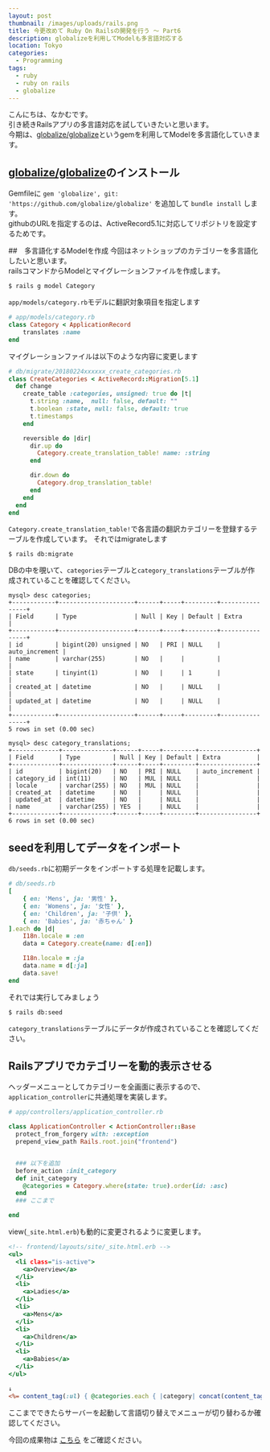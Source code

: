 ```yaml
---
layout: post
thumbnail: /images/uploads/rails.png
title: 今更改めて Ruby On Railsの開発を行う 〜 Part6
description: globalizeを利用してModelも多言語対応する
location: Tokyo
categories:
  - Programming
tags:
  - ruby
  - ruby on rails
  - globalize
---
```

こんにちは、なかむです。  
引き続きRailsアプリの多言語対応を試していきたいと思います。  
今期は、[globalize/globalize](https://github.com/globalize/globalize)というgemを利用してModelを多言語化していきます。


## [globalize/globalize](https://github.com/globalize/globalize)のインストール

Gemfileに `gem 'globalize', git: 'https://github.com/globalize/globalize'` を追加して `bundle install` します。  
githubのURLを指定するのは、ActiveRecord5.1に対応してリポジトリを設定するためです。

##　多言語化するModelを作成
今回はネットショップのカテゴリーを多言語化したいと思います。  
railsコマンドからModelとマイグレーションファイルを作成します。

```
$ rails g model Category
```

`app/models/category.rb`モデルに翻訳対象項目を指定します

```app/models/category.rb
# app/models/category.rb
class Category < ApplicationRecord
    translates :name
end
```

マイグレーションファイルは以下のような内容に変更します

```db/migrate/20180224xxxxxx_create_categories.rb
# db/migrate/20180224xxxxxx_create_categories.rb
class CreateCategories < ActiveRecord::Migration[5.1]
  def change
    create_table :categories, unsigned: true do |t|
      t.string :name,  null: false, default: ""
      t.boolean :state, null: false, default: true
      t.timestamps
    end

    reversible do |dir|
      dir.up do
        Category.create_translation_table! name: :string
      end

      dir.down do
        Category.drop_translation_table!
      end
    end
  end
end
```

`Category.create_translation_table!`で各言語の翻訳カテゴリーを登録するテーブルを作成しています。
それではmigrateします

```
$ rails db:migrate
```

DBの中を覗いて、`categories`テーブルと`category_translations`テーブルが作成されていることを確認してください。

```mysql
mysql> desc categories;
+------------+---------------------+------+-----+---------+----------------+
| Field      | Type                | Null | Key | Default | Extra          |
+------------+---------------------+------+-----+---------+----------------+
| id         | bigint(20) unsigned | NO   | PRI | NULL    | auto_increment |
| name       | varchar(255)        | NO   |     |         |                |
| state      | tinyint(1)          | NO   |     | 1       |                |
| created_at | datetime            | NO   |     | NULL    |                |
| updated_at | datetime            | NO   |     | NULL    |                |
+------------+---------------------+------+-----+---------+----------------+
5 rows in set (0.00 sec)

mysql> desc category_translations;
+-------------+--------------+------+-----+---------+----------------+
| Field       | Type         | Null | Key | Default | Extra          |
+-------------+--------------+------+-----+---------+----------------+
| id          | bigint(20)   | NO   | PRI | NULL    | auto_increment |
| category_id | int(11)      | NO   | MUL | NULL    |                |
| locale      | varchar(255) | NO   | MUL | NULL    |                |
| created_at  | datetime     | NO   |     | NULL    |                |
| updated_at  | datetime     | NO   |     | NULL    |                |
| name        | varchar(255) | YES  |     | NULL    |                |
+-------------+--------------+------+-----+---------+----------------+
6 rows in set (0.00 sec)
```

## seedを利用してデータをインポート
`db/seeds.rb`に初期データをインポートする処理を記載します。

```db/seeds.rb
# db/seeds.rb
[
    { en: 'Mens', ja: '男性' },
    { en: 'Womens', ja: '女性' },
    { en: 'Children', ja: '子供' },
    { en: 'Babies', ja: '赤ちゃん' }
].each do |d|
    I18n.locale = :en
    data = Category.create(name: d[:en])

    I18n.locale = :ja
    data.name = d[:ja]
    data.save!
end
```

それでは実行してみましょう
```
$ rails db:seed
```

`category_translations`テーブルにデータが作成されていることを確認してください。

## Railsアプリでカテゴリーを動的表示させる
ヘッダーメニューとしてカテゴリーを全画面に表示するので、`application_controller`に共通処理を実装します。

```app/controllers/application_controller.rb
# app/controllers/application_controller.rb

class ApplicationController < ActionController::Base
  protect_from_forgery with: :exception
  prepend_view_path Rails.root.join("frontend")


  ### 以下を追加
  before_action :init_category
  def init_category
    @categories = Category.where(state: true).order(id: :asc)
  end
  ### ここまで

end
```

view(`_site.html.erb`)も動的に変更されるように変更します。

```frontend/layouts/site/_site.html.erb
<!-- frontend/layouts/site/_site.html.erb -->
<ul>
  <li class="is-active">
    <a>Overview</a>
  </li>
  <li>
    <a>Ladies</a>
  </li>
  <li>
    <a>Mens</a>
  </li>
  <li>
    <a>Children</a>
  </li>
  <li>
    <a>Babies</a>
  </li>
</ul>

↓
<%= content_tag(:ul) { @categories.each { |category| concat(content_tag(:li, link_to(category.name, '#'))) } } %>
```

ここまでできたらサーバーを起動して言語切り替えでメニューが切り替わるか確認してください。



今回の成果物は [こちら](https://github.com/nakanakamu0828/netshop/tree/v0.6) をご確認ください。
